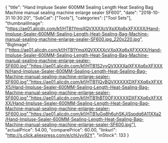{
	"title": "Hand Impluse Sealer 600MM Sealing Length Heat Sealing Bag Machine manual sealing machine enlarge sealer SF600",
	"date": "2018-10-31 10:30:20",
	"SubCat": ["Tools"],
	"categories": ["Tool Sets"],
	"thumbnailImage": "https://ae01.alicdn.com/kf/HTB1YmqXQVXXXXcVXpXXq6xXFXXXX/Hand-Impluse-Sealer-600MM-Sealing-Length-Heat-Sealing-Bag-Machine-manual-sealing-machine-enlarge-sealer-SF600.jpg_220x220.jpg",
	"BigImage": ["https://ae01.alicdn.com/kf/HTB1YmqXQVXXXXcVXpXXq6xXFXXXX/Hand-Impluse-Sealer-600MM-Sealing-Length-Heat-Sealing-Bag-Machine-manual-sealing-machine-enlarge-sealer-SF600.jpg","https://ae01.alicdn.com/kf/HTB1S2yyQVXXXXalXFXXq6xXFXXXN/Hand-Impluse-Sealer-600MM-Sealing-Length-Heat-Sealing-Bag-Machine-manual-sealing-machine-enlarge-sealer-SF600.jpg","https://ae01.alicdn.com/kf/HTB11QyBQVXXXXXDXFXXq6xXFXXX5/Hand-Impluse-Sealer-600MM-Sealing-Length-Heat-Sealing-Bag-Machine-manual-sealing-machine-enlarge-sealer-SF600.jpg","https://ae01.alicdn.com/kf/HTB1hBT0OFXXXXXDXFXXq6xXFXXXX/Hand-Impluse-Sealer-600MM-Sealing-Length-Heat-Sealing-Bag-Machine-manual-sealing-machine-enlarge-sealer-SF600.jpg","https://ae01.alicdn.com/kf/HTB1uGq8h6uhSKJjSspdq6A11XXa2/Hand-Impluse-Sealer-600MM-Sealing-Length-Heat-Sealing-Bag-Machine-manual-sealing-machine-enlarge-sealer-SF600.jpg"],
	"actualPrice": 54.00,
	"comparePrice": 60.00,
	"linkurl": "http://s.click.aliexpress.com/e/chUyv92Y",
	"inStock": 133
}
